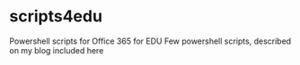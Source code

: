 # scripts4edu
Powershell scripts for Office 365 for EDU
Few powershell scripts, described on my blog included here
